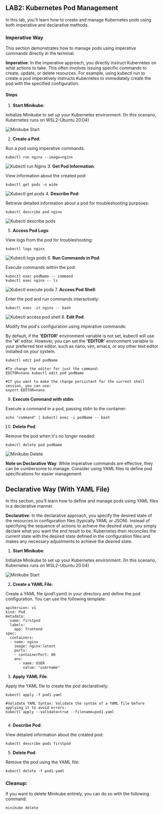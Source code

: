 ## LAB2: Kubernetes Pod Management

In this lab, you'll learn how to create and manage Kubernetes pods using both imperative and declarative methods.


### Imperative Way

This section demonstrates how to manage pods using imperative commands directly in the terminal.

**Imperative**: In the imperative approach, you directly instruct Kubernetes on what actions to take. This often involves issuing specific commands to create, update, or delete resources. For example, using kubectl run to create a pod imperatively instructs Kubernetes to immediately create the pod with the specified configuration.

#### Steps

1. **Start Minikube**: 

Initialize Minikube to set up your Kubernetes environment. (In this scenario, Kubernetes runs on WSL2-Ubuntu 20.04)
   
   ![Minikube Start](../images/lab2-startminikube.png)

2. **Create a Pod**:

Run a pod using imperative commands:
   
   ```
   kubectl run nginx --image=nginx
   ```
![Kubectl run Nginx](../images/lab2-run-nginx.png)
3. **Get Pod Information**:

View information about the created pod:
```
kubectl get pods -o wide
```
![Kubectl get pods](../images/lab2-get-pods.png)
4. **Describe Pod**: 

Retrieve detailed information about a pod for troubleshooting purposes:

```
kubectl describe pod nginx
```
![Kubectl describe pods](../images/lab2-describe-pod.png)

5. **Access Pod Logs**:

View logs from the pod for troubleshooting:
```
kubectl logs nginx
```
![Kubectl logs pods](../images/lab2-logs-pod.png)
6. **Run Commands in Pod**:

Execute commands within the pod:
```
kubectl exec podName -- command
kubectl exec nginx -- ls
```
![Kubectl execute pods](../images/lab2-exe-command.png)
7. **Access Pod Shell**: 

Enter the pod and run commands interactively:
```
kubectl exec -it nginx -- bash
```
![Kubectl access pod shell](../images/lab2-access-pod-shell.png)
8. **Edit Pod**: 

Modify the pod's configuration using imperative commands:

By default, if the **'EDITOR'** environment variable is not set, kubectl will use the **'vi'** editor. However, you can set the **'EDITOR'** environment variable to your preferred text editor, such as nano, vim, emacs, or any other text editor installed on your system.
```
kubectl edit pod podName

#To change the editor for just the command:
EDITOR=nano kubectl edit pod podName

#If you want to make the change persistent for the current shell session, you can use:
export EDITOR=nano

```
9. **Execute Command with stdin**:

Execute a command in a pod, passing stdin to the container:

```
echo "command" | kubectl exec -i podName -- bash
```

10. **Delete Pod**: 

Remove the pod when it's no longer needed:
```
kubectl delete pod podName
```
![Minikube Delete](../images/lab2-delete-pod.png)

**Note on Declarative Way**: While imperative commands are effective, they can be cumbersome to manage. Consider using YAML files to define pod specifications for easier management.

## Declarative Way (With YAML File)
In this section, you'll learn how to define and manage pods using YAML files in a declarative manner.

**Declarative**: In the declarative approach, you specify the desired state of the resources in configuration files (typically YAML or JSON). Instead of specifying the sequence of actions to achieve the desired state, you simply declare what you want the end result to be. Kubernetes then reconciles the current state with the desired state defined in the configuration files and makes any necessary adjustments to achieve the desired state.

1. **Start Minikube**: 

Initialize Minikube to set up your Kubernetes environment. (In this scenario, Kubernetes runs on WSL2-Ubuntu 20.04)
   
   ![Minikube Start](../images/lab2-startminikube.png)
   
2. **Create a YAML File**: 

Create a YAML file (pod1.yaml) in your directory and define the pod configuration. You can use the following template:
```
apiVersion: v1
kind: Pod
metadata:
  name: firstpod
  labels:
    app: frontend
spec:
  containers:
  - name: nginx
    image: nginx:latest
    ports:
    - containerPort: 80
    env:
      - name: USER
        value: "username"
```

3. **Apply YAML File**:

Apply the YAML file to create the pod declaratively:

```
kubectl apply -f pod1.yaml

#Validate YAML Syntax: Validate the syntax of a YAML file before applying it to avoid errors:
kubectl apply --validate=true --filename=pod1.yaml


```

4. **Describe Pod**:

View detailed information about the created pod:

```
kubectl describe pods firstpod
```

5. **Delete Pod**: 

Remove the pod using the YAML file:

```
kubectl delete -f pod1.yaml
```

### Cleanup: 

If you want to delete Minikube entirely, you can do so with the following command:
```
minikube delete
```
